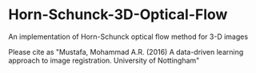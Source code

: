 # Horn-Schunck-3D-Optical-Flow
An implementation of Horn-Schunck optical flow method for 3-D images

Please cite as
"Mustafa, Mohammad A.R. (2016) A data-driven learning approach to image registration. University of Nottingham"
